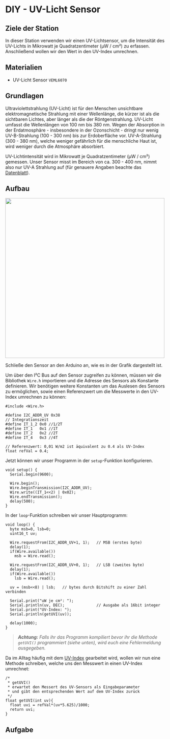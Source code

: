 # DIY - UV-Licht Sensor

## Ziele der Station
In dieser Station verwenden wir einen UV-Lichtsensor, um die Intensität des UV-Lichts in Mikrowatt je Quadratzentimeter (μW / cm²) zu erfassen.
Anschließend wollen wir den Wert in den UV-Index umrechnen.

## Materialien
* UV-Licht Sensor `VEML6070`

## Grundlagen
Ultraviolettstrahlung (UV-Licht) ist für den Menschen unsichtbare elektromagnetische Strahlung mit einer Wellenlänge, die kürzer ist als die sichtbaren Lichtes, aber länger als die der Röntgenstrahlung.
UV-Licht umfasst die Wellenlängen von 100 nm bis 380 nm.
Wegen der Absorption in der Erdatmosphäre - insbesondere in der Ozonschicht - dringt nur wenig UV-B-Strahlung (100 - 300 nm) bis zur Erdoberfläche vor.
UV-A-Strahlung (300 - 380 nm), welche weniger gefährlich für die menschliche Haut ist, wird weniger durch die Atmosphäre absorbiert.

UV-Lichtintensität wird in Mikrowatt je Quadratzentimeter (μW / cm²) gemessen.
Unser Sensor misst im Bereich von ca. 300 - 400 nm, nimmt also nur UV-A Strahlung auf (für genauere Angaben beachte das [Datenblatt](https://github.com/sensebox/resources/raw/master/datasheets/datasheet_veml6070-UV-A-Light-Sensor.pdf)).

## Aufbau
<img src="https://raw.githubusercontent.com/sensebox/resources/master/images/edu//projekt_uv_ligth.png?raw=true" width="500"/>

Schließe den Sensor an den Arduino an, wie es in der Grafik dargestellt ist.

Um über den I²C Bus auf den Sensor zugreifen zu können, müssen wir die Bibliothek `Wire.h` importieren und die Adresse des Sensors als Konstante definieren.
Wir benötigen weitere Konstanten um das Auslesen des Sensors zu ermöglichen, sowie einen Referenzwert um die Messwerte in den UV-Index umrechnen zu können:

```arduino
#include <Wire.h>

#define I2C_ADDR_UV 0x38
// Integrationszeit
#define IT_1_2 0x0 //1/2T
#define IT_1   0x1 //1T
#define IT_2   0x2 //2T
#define IT_4   0x3 //4T

// Referenzwert: 0,01 W/m2 ist äquivalent zu 0.4 als UV-Index
float refVal = 0.4;
```

Jetzt können wir unser Programm in der `setup`-Funktion konfigurieren.

```arduino
void setup() {
  Serial.begin(9600);

  Wire.begin();
  Wire.beginTransmission(I2C_ADDR_UV);
  Wire.write((IT_1<<2) | 0x02);
  Wire.endTransmission();
  delay(500);
}
```

In der `loop`-Funktion schreiben wir unser Hauptprogramm:

```arduino
void loop() {
  byte msb=0, lsb=0;
  uint16_t uv;

  Wire.requestFrom(I2C_ADDR_UV+1, 1);   // MSB (erstes byte)
  delay(1);
  if(Wire.available())
    msb = Wire.read();

  Wire.requestFrom(I2C_ADDR_UV+0, 1);   // LSB (zweites byte)
  delay(1);
  if(Wire.available())
    lsb = Wire.read();

  uv = (msb<<8) | lsb;   // bytes durch Bitshift zu einer Zahl verbinden

  Serial.print("uW je cm²: ");
  Serial.println(uv, DEC);              // Ausgabe als 16bit integer
  Serial.print("UV-Index: ");
  Serial.println(getUVI(uv));

  delay(1000);
}
```

> ***Achtung:*** *Falls ihr das Programm kompiliert bevor ihr die Methode `getUVI()` programmiert (siehe unten), wird euch eine Fehlermeldung ausgegeben.*

Da im Alltag häufig mit dem [UV-Index](https://de.wikipedia.org/wiki/UV-Index) gearbeitet wird, wollen wir nun eine Methode schreiben, welche uns den Messwert in einen UV-Index umrechnet:

```arduino
/*
 * getUVI()
 * erwartet den Messert des UV-Sensors als Eingabeparameter
 * und gibt den entsprechenden Wert auf dem UV-Index zurück
 */
float getUVI(int uv){
  float uvi = refVal*(uv*5.625)/1000;
  return uvi;
}
```

## Aufgabe
